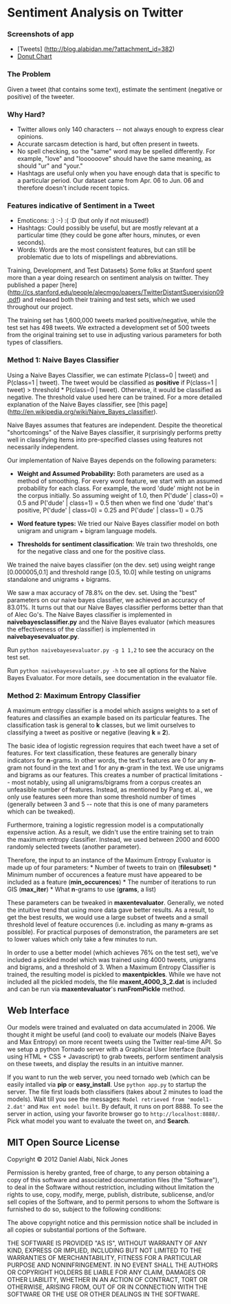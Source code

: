 Sentiment Analysis on Twitter
=============================

### Screenshots of app
* [Tweets] (http://blog.alabidan.me/?attachment_id=382)
* [Donut Chart](http://blog.alabidan.me/?attachment_id=383)

### The  Problem
Given a tweet (that contains some text), estimate the sentiment
(negative or positive) of the tweeter.

### Why Hard?  

* Twitter allows only 140 characters -- not always enough to express
clear opinions.
* Accurate sarcasm detection is hard, but often present in
tweets.
* No spell checking, so the "same" word may be spelled differently.
For example, "love" and "loooooove" should have the same meaning, as should
"ur" and "your." 
* Hashtags are useful only when you have enough data that is
specific to a particular period. 
Our dataset came from Apr. 06 to Jun. 06 and therefore doesn't 
include recent topics.
  
### Features indicative of Sentiment in a Tweet
 
* Emoticons: :) :-) :( :D (but only if not misused!)
* Hashtags: Could possibly be useful, but are 
mostly relevant at a particular time (they could be
gone after hours, minutes, or even seconds).
* Words: Words are the most consistent features, but can still
be problematic due to lots of mispellings and abbreviations.
  
Training, Development, and Test Datasets}
Some folks at Stanford spent more than a year doing
research on sentiment analysis on twitter. They published a 
paper [here] (http://cs.stanford.edu/people/alecmgo/papers/TwitterDistantSupervision09.pdf)
and released both their training and test sets, which we used
throughout our project. 
  
The training set has 1,600,000 tweets marked positive/negative, while
the test set has 498 tweets. We extracted a development set of 
500 tweets from the original training set to use in adjusting 
various parameters for both types of classifiers.
  
### Method 1: Naive Bayes Classifier
Using a Naive Bayes Classifier, we can
estimate P(class=0 | tweet) and P(class=1 | tweet).
The tweet would be classified as **positive** if 
 P(class=1 | tweet) > threshold * P(class=0 | tweet). 
Otherwise, it would be classified as negative. 
The threshold value used here can be trained. For a more
detailed explanation of the Naive Bayes classifier, see
[this page] (http://en.wikipedia.org/wiki/Naive_Bayes_classifier).
  
Naive Bayes assumes that features are independent.
Despite the theoretical "shortcomings" of the Naive Bayes
classifier, it surprisingly performs pretty well in classifying
items into pre-specified classes
using features not necessarily independent. 

Our implementation of Naive Bayes depends on the following
parameters:
  * **Weight and Assumed Probability:** Both parameters are used as a 
    method of smoothing.
    For every word feature, we start with an assumed
    probability for each class.
    For example, the word 'dude' might not be in the corpus
    initially. So assuming weight of 1.0, then
    P('dude' | class=0) = 0.5 and 
    P('dude' | class=1) = 0.5 then 
    when we find one 'dude' that's positive,
    P('dude' | class=0) = 0.25 and 
    P('dude' | class=1) = 0.75

  * **Word feature types:** We tried our Naive Bayes
    classifier model on both unigram and unigram + bigram
    language models.
     
  * **Thresholds for sentiment classification**:
     We train two thresholds, one for the negative class and
     one for the positive class.

We trained the naive bayes classifier (on the dev. set) using weight range
[0.000005,0.1] and
threshold range [0.5, 10.0]
while testing on unigrams standalone and unigrams + bigrams. 

We saw a max accuracy of 78.8% on the dev. set. 
Using the "best"
parameters on our naive bayes classifier, we achieved an accuracy
of 83.01%. It turns out that our Naive Bayes classifier
performs better than that of Alec Go's. The Naive Bayes
classifier is implemented in 
**naivebayesclassifier.py** and the Naive Bayes
evaluator (which measures the effectiveness of the 
classifier) is implemented in 
**naivebayesevaluator.py**. 
  
Run `python naivebayesevaluator.py -g 1 1,2` to see
the accuracy on the test set. 
  
Run `python naivebayesevaluator.py -h` to see all 
options for the Naive Bayes Evaluator. For more details, see 
documentation in the evaluator file.
  
  ### Method 2: Maximum Entropy Classifier
  A maximum entropy classifier is a model which assigns weights to a set of
  features and classifies an example based on its particular features.
  The classification task is general to **k** classes, but we limit
  ourselves to classifying a tweet as positive or negative (leaving
  **k = 2**). 
  
  The basic idea of logistic regression requires that each tweet have
  a set of features. For text classification, these features are
  generally binary indicators for **n**-grams. In other words, the text's
  features are 0 for any **n**-gram not found in the text and 1 for
  any **n**-gram in the text. We use unigrams and bigrams
  as our features. This creates a number of practical limitations --
  most notably, using all unigrams/bigrams from a corpus creates 
  an unfeasible number of features. Instead, as mentioned by
  Pang et. al., we only use features seen more than some threshold number
  of times (generally between 3 and 5 -- note that this is one of 
  many parameters which can be tweaked). 
  
  Furthermore, training a logistic regression model is a computationally
  expensive action. As a result, we didn't use the entire training
  set to train the maximum entropy classifier. Instead, we used 
  between 2000 and 6000 randomly selected tweets (another parameter). 
  
  Therefore, the input to an instance of the Maximum Entropy Evaluator
  is made up of four parameters:
    * Number of tweets to train on (**filesubset**)
    * Minimum number of occurences a feature must have appeared
    to be included as a feature (**min_occurences**)
    * The number of iterations to run GIS (**max_iter**)
    * What **n**-grams to use (**grams**, a list)
  
  These parameters can be tweaked in **maxentevaluator**. Generally,
  we noted the intuitive trend that using more data gave better results.
  As a result, to get the best results, we would use a large subset
  of tweets and a small threshold  level of feature occurences 
  (i.e. including as many **n**-grams as possible). For practical purposes
  of demonstration, the parameters are set to lower values which only take
  a few minutes to run. 
  
  In order to use a better model (which achieves 76% on the test set),
  we've included a pickled model
  which was trained using 4000 tweets, unigrams and bigrams, and 
  a threshold of 3. When a Maximum Entropy Classifier is trained, the 
  resulting model is pickled to **maxentpickles**. While we
  have not included all the pickled models, the file 
  **maxent_4000_3_2.dat** is included and can be run via 
  **maxentevaluator**'s **runFromPickle** method. 
  

  
  ## Web Interface
  Our models were trained and evaluated
  on data accumulated in 2006. We thought it might be useful
  (and cool)
  to evaluate our models (Naive Bayes and Max Entropy)
  on more recent tweets using the 
  Twitter real-time API. So we setup a python Tornado
  server with a Graphical User Interface (built using
  HTML + CSS + Javascript) to grab tweets, perform
  sentiment analysis on these tweets, and display
  the results in an intuitive manner. 
  
  If you want to run the web server, you need
  tornado web (which can be easily intalled via 
  **pip** or **easy_install**. Use `python app.py` to startup the server. The file
  first loads both classifiers (takes about 2 minutes to load
  the models). Wait
  till you see the messages: `Model retrieved from 'model1-2.dat'` and `Max ent model built`. By 
  default, it runs on port 8888. To see the server in 
  action, using your favorite browser go to
  `http://localhost:8888/`. Pick what model you want
  to evaluate the tweet on, and **Search**.
  

MIT Open Source License
-----------------------
Copyright © 2012 Daniel Alabi, Nick Jones

Permission is hereby granted, free of charge, to any person obtaining a copy of this software and associated documentation files (the "Software"), to deal in the Software without restriction, including without limitation the rights to use, copy, modify, merge, publish, distribute, sublicense, and/or sell copies of the Software, and to permit persons to whom the Software is furnished to do so, subject to the following conditions:

The above copyright notice and this permission notice shall be included in all copies or substantial portions of the Software.

THE SOFTWARE IS PROVIDED "AS IS", WITHOUT WARRANTY OF ANY KIND, EXPRESS OR IMPLIED, INCLUDING BUT NOT LIMITED TO THE WARRANTIES OF MERCHANTABILITY, FITNESS FOR A PARTICULAR PURPOSE AND NONINFRINGEMENT. IN NO EVENT SHALL THE AUTHORS OR COPYRIGHT HOLDERS BE LIABLE FOR ANY CLAIM, DAMAGES OR OTHER LIABILITY, WHETHER IN AN ACTION OF CONTRACT, TORT OR OTHERWISE, ARISING FROM, OUT OF OR IN CONNECTION WITH THE SOFTWARE OR THE USE OR OTHER DEALINGS IN THE SOFTWARE.